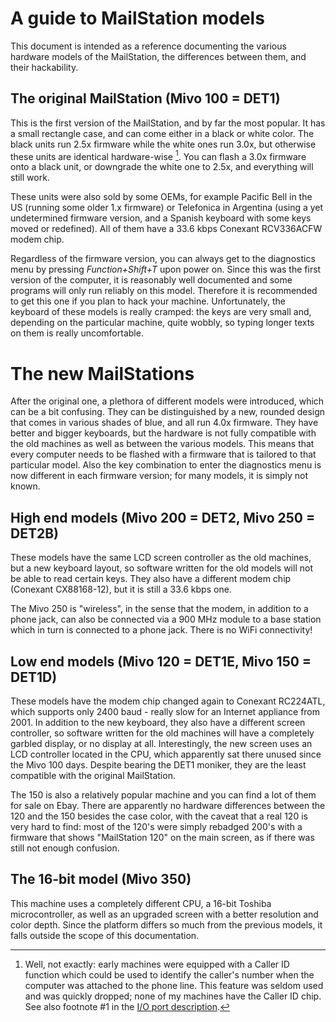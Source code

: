 # A guide to MailStation models

This document is intended as a reference documenting the various hardware models of the MailStation, the differences between them, and their hackability. 

## The original MailStation (Mivo 100 = DET1)

This is the first version of the MailStation, and by far the most popular. It has a small rectangle case, and can come either in a black or white color. The black units run 2.5x firmware while the white ones run 3.0x, but otherwise these units are identical hardware-wise [^1]. You can flash a 3.0x firmware onto a black unit, or downgrade the white one to 2.5x, and everything will still work. 

These units were also sold by some OEMs, for example Pacific Bell in the US (running some older 1.x firmware) or Telefonica in Argentina (using a yet undetermined firmware version, and a Spanish keyboard with some keys moved or redefined). All of them have a 33.6 kbps Conexant RCV336ACFW modem chip. 

Regardless of the firmware version, you can always get to the diagnostics menu by pressing *Function+Shift+T* upon power on. Since this was the first version of the computer, it is reasonably well documented and some programs will only run reliably on this model. Therefore it is recommended to get this one if you plan to hack your machine. Unfortunately, the keyboard of these models is really cramped: the keys are very small and, depending on the particular machine, quite wobbly, so typing longer texts on them is really uncomfortable. 

# The new MailStations

After the original one, a plethora of different models were introduced, which can be a bit confusing. They can be distinguished by a new, rounded design that comes in various shades of blue, and all run 4.0x firmware. They have better and bigger keyboards, but the hardware is not fully compatible with the old machines as well as between the various models. This means that every computer needs to be flashed with a firmware that is tailored to that particular model. Also the key combination to enter the diagnostics menu is now different in each firmware version; for many models, it is simply not known. 

## High end models (Mivo 200 = DET2, Mivo 250 = DET2B)

These models have the same LCD screen controller as the old machines, but a new keyboard layout, so software written for the old models will not be able to read certain keys. They also have a different modem chip (Conexant CX88168-12), but it is still a 33.6 kbps one. 

The Mivo 250 is "wireless", in the sense that the modem, in addition to a phone jack, can also be connected via a 900 MHz module to a base station which in turn is connected to a phone jack. There is no WiFi connectivity!

## Low end models (Mivo 120 = DET1E, Mivo 150 = DET1D)

These models have the modem chip changed again to Conexant RC224ATL, which supports only 2400 baud - really slow for an Internet appliance from 2001. In addition to the new keyboard, they also have a different screen controller, so software written for the old machines will have a completely garbled display, or no display at all. Interestingly, the new screen uses an LCD controller located in the CPU, which apparently sat there unused since the Mivo 100 days. Despite bearing the DET1 moniker, they are the least compatible with the original MailStation. 

The 150 is also a relatively popular machine and you can find a lot of them for sale on Ebay. There are apparently no hardware differences between the 120 and the 150 besides the case color, with the caveat that a real 120 is very hard to find: most of the 120's were simply rebadged 200's with a firmware that shows "MailStation 120" on the main screen, as if there was still not enough confusion. 

## The 16-bit model (Mivo 350)

This machine uses a completely different CPU, a 16-bit Toshiba microcontroller, as well as an upgraded screen with a better resolution and color depth. Since the platform differs so much from the previous models, it falls outside the scope of this documentation. 

[^1]: Well, not exactly: early machines were equipped with a Caller ID function which could be used to identify the caller's number when the computer was attached to the phone line. This feature was seldom used and was quickly dropped; none of my machines have the Caller ID chip. See also footnote #1 in the [I/O port description](ports.md).
